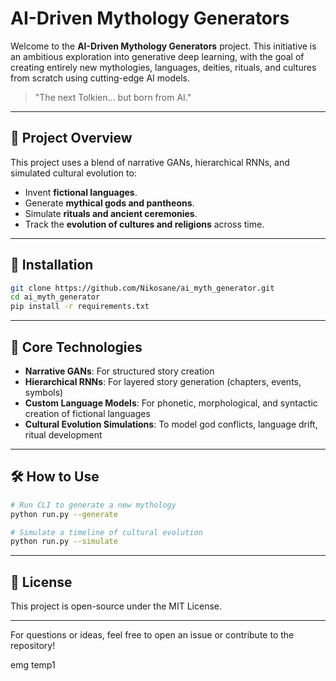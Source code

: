 # AI-Driven Mythology Generators

Welcome to the **AI-Driven Mythology Generators** project. This initiative is an ambitious exploration into generative deep learning, with the goal of creating entirely new mythologies, languages, deities, rituals, and cultures from scratch using cutting-edge AI models.

> "The next Tolkien... but born from AI."

---

## 🚀 Project Overview

This project uses a blend of narrative GANs, hierarchical RNNs, and simulated cultural evolution to:

* Invent **fictional languages**.
* Generate **mythical gods and pantheons**.
* Simulate **rituals and ancient ceremonies**.
* Track the **evolution of cultures and religions** across time.

---

## 🔧 Installation

```bash
git clone https://github.com/Nikosane/ai_myth_generator.git
cd ai_myth_generator
pip install -r requirements.txt
```

---

## 🧠 Core Technologies

* **Narrative GANs**: For structured story creation
* **Hierarchical RNNs**: For layered story generation (chapters, events, symbols)
* **Custom Language Models**: For phonetic, morphological, and syntactic creation of fictional languages
* **Cultural Evolution Simulations**: To model god conflicts, language drift, ritual development

---

## 🛠 How to Use

```bash
# Run CLI to generate a new mythology
python run.py --generate

# Simulate a timeline of cultural evolution
python run.py --simulate
```

---

## 🧪 License

This project is open-source under the MIT License.

---

For questions or ideas, feel free to open an issue or contribute to the repository!


emg temp1
